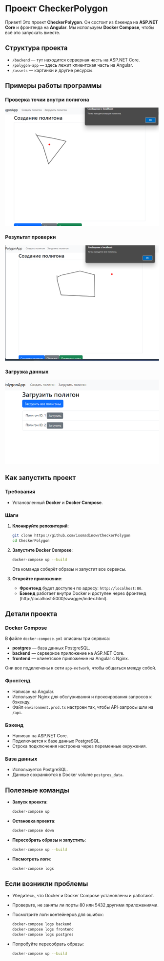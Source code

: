# Проект CheckerPolygon

Привет! Это проект **CheckerPolygon**. Он состоит из бэкенда на **ASP.NET Core** и фронтенда на **Angular**. Мы используем **Docker Compose**, чтобы всё это запускать вместе.

## Структура проекта

- `/backend` — тут находится серверная часть на ASP.NET Core.
- `/polygon-app` — здесь лежит клиентская часть на Angular.
- `/assets` — картинки и другие ресурсы.

## Примеры работы программы

### Проверка точки внутри полигона

![Пример 1](assets/image_1.png)

### Результат проверки

![Пример 2](assets/image_2.png)

### Загрузка данных

![Пример 3](assets/image_3.png)

## Как запустить проект

### Требования

- Установленный **Docker** и **Docker Compose**.

### Шаги

1. **Клонируйте репозиторий**:

   ```bash
   git clone https://github.com/isomadinow/CheckerPolygon
   cd CheckerPolygon
   ```

2. **Запустите Docker Compose**:

   ```bash
   docker-compose up --build
   ```

   Эта команда соберёт образы и запустит все сервисы.

3. **Откройте приложение**:

   - **Фронтенд** будет доступен по адресу: `http://localhost:80`.
   - **Бэкенд** работает внутри Docker и доступен через фронтенд (http://localhost:5000/swagger/index.html).

## Детали проекта

### Docker Compose

В файле `docker-compose.yml` описаны три сервиса:

- **postgres** — база данных PostgreSQL.
- **backend** — серверное приложение на ASP.NET Core.
- **frontend** — клиентское приложение на Angular с Nginx.

Они все подключены к сети `app-network`, чтобы общаться между собой.

### Фронтенд

- Написан на Angular.
- Использует Nginx для обслуживания и проксирования запросов к бэкенду.
- Файл `environment.prod.ts` настроен так, чтобы API-запросы шли на `/api`.

### Бэкенд

- Написан на ASP.NET Core.
- Подключается к базе данных PostgreSQL.
- Строка подключения настроена через переменные окружения.

### База данных

- Используется PostgreSQL.
- Данные сохраняются в Docker volume `postgres_data`.

## Полезные команды

- **Запуск проекта**:

  ```bash
  docker-compose up
  ```

- **Остановка проекта**:

  ```bash
  docker-compose down
  ```

- **Пересобрать образы и запустить**:

  ```bash
  docker-compose up --build
  ```

- **Посмотреть логи**:

  ```bash
  docker-compose logs
  ```

## Если возникли проблемы

- Убедитесь, что Docker и Docker Compose установлены и работают.
- Проверьте, не заняты ли порты 80 или 5432 другими приложениями.
- Посмотрите логи контейнеров для ошибок:

  ```bash
  docker-compose logs backend
  docker-compose logs frontend
  docker-compose logs postgres
  ```

- Попробуйте пересобрать образы:

  ```bash
  docker-compose up --build
  ```

